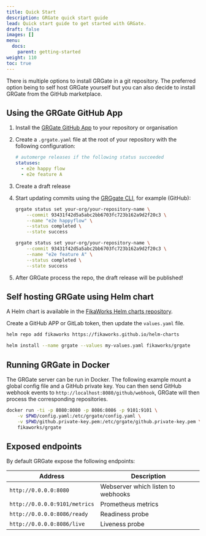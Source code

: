 ```yaml
---
title: Quick Start
description: GRGate quick start guide
lead: Quick start guide to get started with GRGate.
draft: false
images: []
menu:
  docs:
    parent: getting-started
weight: 110
toc: true
---
```


There is multiple options to install GRGate in a git repository. The preferred
option being to self host GRGate yourself but you can also decide to install
GRGate from the GitHub marketplace.

## Using the GRGate GitHub App

1. Install the [GRGate GitHub App][github-market-place] to your repository or
organisation
2. Create a `.grgate.yaml` file at the root of your repository with the
following configuration:

    ```yaml
    # automerge releases if the following status succeeded
    statuses:
      - e2e happy flow
      - e2e feature A
    ```

3. Create a draft release
4. Start updating commits using the [GRGgate CLI][release-page], for example
(GitHub):

    ```bash
    grgate status set your-org/your-repository-name \
        --commit 93431f42d5a5abc2bb6703fc723b162a9d2f20c3 \
        --name "e2e happyflow" \
        --status completed \
        --state success
    ```

    ```bash
    grgate status set your-org/your-repository-name \
        --commit 93431f42d5a5abc2bb6703fc723b162a9d2f20c3 \
        --name "e2e feature A" \
        --status completed \
        --state success
    ```

5. After GRGate process the repo, the draft release will be published!

## Self hosting GRGate using Helm chart

A Helm chart is available in the [FikaWorks Helm charts
repository][helm-charts].

Create a GitHub APP or GitLab token, then update the `values.yaml` file.

```bash
helm repo add fikaworks https://fikaworks.github.io/helm-charts
```

```bash
helm install --name grgate --values my-values.yaml fikaworks/grgate
```

## Running GRGate in Docker

The GRGate server can be run in Docker. The following example mount a global
config file and a GitHub private key. You can then send GitHub webhook events
to `http://localhost:8080/github/webhook`, GRGate will then process the
corresponding repositories.

```bash
docker run -ti -p 8080:8080 -p 8086:8086 -p 9101:9101 \
    -v $PWD/config.yaml:/etc/grgate/config.yaml \
    -v $PWD/github.private-key.pem:/etc/grgate/github.private-key.pem \
    fikaworks/grgate
```

## Exposed endpoints

By default GRGate expose the following endpoints:

| Address                       | Description                                 |
|-------------------------------|---------------------------------------------|
| `http://0.0.0.0:8080`         | Webserver which listen to webhooks          |
| `http://0.0.0.0:9101/metrics` | Prometheus metrics                          |
| `http://0.0.0.0:8086/ready`   | Readiness probe                             |
| `http://0.0.0.0:8086/live`    | Liveness probe                              |

<!-- page links -->
[helm-charts]: https://github.com/FikaWorks/helm-charts
[release-page]: https://github.com/fikaworks/grgate/releases
[github-market-place]: https://github.com/marketplace/grgate
